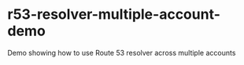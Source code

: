 # r53-resolver-multiple-account-demo
Demo showing how to use Route 53 resolver across multiple accounts
